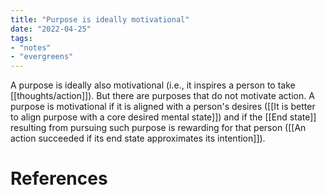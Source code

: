 ```yaml
---
title: "Purpose is ideally motivational"
date: "2022-04-25"
tags:
- "notes"
- "evergreens"
---
```


A purpose is ideally also motivational (i.e., it inspires a person to take [[thoughts/action]]). But there are purposes that do not motivate action. A purpose is motivational if it is aligned with a person's desires ([[It is better to align purpose with a core desired mental state]]) and if the [[End state]] resulting from pursuing such purpose is rewarding for that person ([[An action succeeded if its end state approximates its intention]]).

# References
